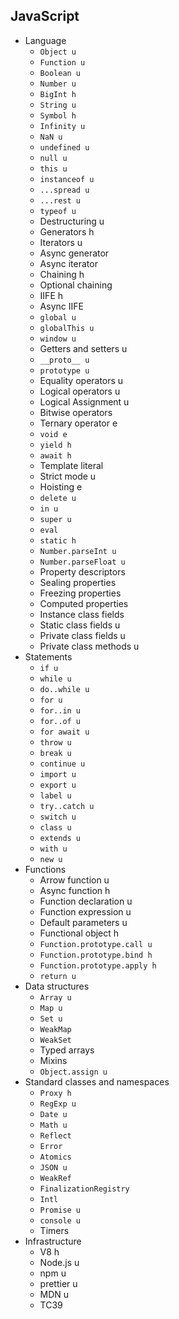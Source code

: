 ## JavaScript

- Language
  - `Object u`
  - `Function u`
  - `Boolean u`
  - `Number u`
  - `BigInt h`
  - `String u`
  - `Symbol h`
  - `Infinity u`
  - `NaN u`
  - `undefined u`
  - `null u`
  - `this u`
  - `instanceof u`
  - `...spread u`
  - `...rest u`
  - `typeof u`
  - Destructuring u
  - Generators h
  - Iterators u
  - Async generator
  - Async iterator
  - Chaining h
  - Optional chaining
  - IIFE h
  - Async IIFE
  - `global u`
  - `globalThis u`
  - `window u`
  - Getters and setters u
  - `__proto__ u`
  - `prototype u`
  - Equality operators u
  - Logical operators u
  - Logical Assignment u
  - Bitwise operators
  - Ternary operator e
  - `void e`
  - `yield h`
  - `await h`
  - Template literal
  - Strict mode u
  - Hoisting e
  - `delete u`
  - `in u`
  - `super u`
  - `eval`
  - `static h`
  - `Number.parseInt u`
  - `Number.parseFloat u`
  - Property descriptors
  - Sealing properties
  - Freezing properties
  - Computed properties
  - Instance class fields
  - Static class fields u
  - Private class fields u
  - Private class methods u
- Statements
  - `if u`
  - `while u`
  - `do..while u`
  - `for u`
  - `for..in u`
  - `for..of u`
  - `for await u`
  - `throw u`
  - `break u`
  - `continue u`
  - `import u`
  - `export u`
  - `label u`
  - `try..catch u`
  - `switch u`
  - `class u`
  - `extends u`
  - `with u`
  - `new u`
- Functions
  - Arrow function u
  - Async function h
  - Function declaration u
  - Function expression u
  - Default parameters u
  - Functional object h
  - `Function.prototype.call u`
  - `Function.prototype.bind h`
  - `Function.prototype.apply h`
  - `return u`
- Data structures
  - `Array u`
  - `Map u`
  - `Set u`
  - `WeakMap`
  - `WeakSet`
  - Typed arrays
  - Mixins
  - `Object.assign u`
- Standard classes and namespaces
  - `Proxy h`
  - `RegExp u`
  - `Date u`
  - `Math u`
  - `Reflect`
  - `Error`
  - `Atomics`
  - `JSON u`
  - `WeakRef`
  - `FinalizationRegistry`
  - `Intl`
  - `Promise u`
  - `console u`
  - Timers
- Infrastructure
  - V8 h
  - Node.js u
  - npm u
  - prettier u
  - MDN u
  - TC39
